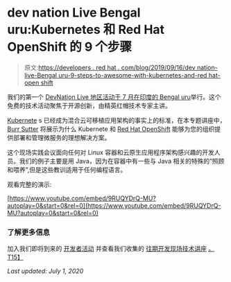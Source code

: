 # dev nation Live Bengal uru:Kubernetes 和 Red Hat OpenShift 的 9 个步骤

> 原文:[https://developers . red hat . com/blog/2019/09/16/dev nation-live-Bengal uru-9-steps-to-awesome-with-kubernetes-and-red hat-open shift](https://developers.redhat.com/blog/2019/09/16/devnation-live-bengaluru-9-steps-to-awesome-with-kubernetes-and-red-hat-openshift)

我们的第一个 [DevNation Live 地区活动于 7 月在印度的 Bengal uru](https://developers.redhat.com/devnationlive-india/)举行。这个免费的技术活动聚焦于开源创新，由精英红帽技术专家主讲。

[Kubernete](https://developers.redhat.com/topics/kubernetes/) s 已经成为混合云可移植应用架构的事实上的标准，在本专题讲座中， [Burr Sutter](https://developers.redhat.com/blog/author/burrsutter/) 将展示为什么 Kubernete 和 [Red Hat OpenShift](https://developers.redhat.com/openshift/) 能够为您的组织提供部署和管理微服务的理想解决方案。

这个现场实践会议面向任何对 Linux 容器和云原生应用程序架构感兴趣的开发人员。我们的例子主要是用 Java，因为在容器中有一些与 Java 相关的特殊的“照顾和喂养”,但是这些教训适用于任何编程语言。

观看完整的演示:

[https://www.youtube.com/embed/9RUQYDrQ-MU?autoplay=0&start=0&rel=0](https://www.youtube.com/embed/9RUQYDrQ-MU?autoplay=0&start=0&rel=0)

### **了解更多信息**

加入我们即将到来的 [开发者活动](https://developers.redhat.com/events/) 并查看我们收集的 [往期开发现场技术讲座](https://developers.redhat.com/devnation/?page=0) [。T15】](https://developers.redhat.com/events/)

*Last updated: July 1, 2020*